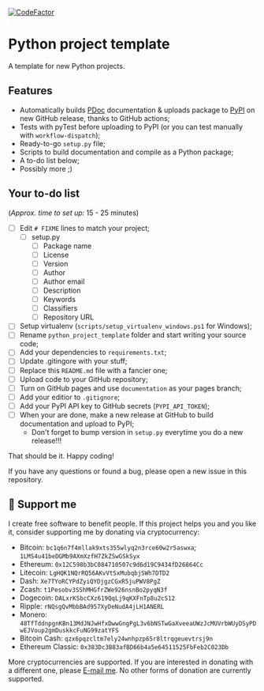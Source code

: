 [![CodeFactor](https://www.codefactor.io/repository/github/berczisandor/subtitle_translator/badge)](https://www.codefactor.io/repository/github/berczisandor/subtitle_translator)

# Python project template

A template for new Python projects.



## Features

- Automatically builds [PDoc](https://pdoc3.github.io/pdoc/) documentation & uploads package to [PyPI](https://pypi.org) on new GitHub release, thanks to GitHub actions;
- Tests with pyTest before uploading to PyPI (or you can test manually with `workflow-dispatch`);
- Ready-to-go `setup.py` file;
- Scripts to build documentation and compile as a Python package;
- A to-do list below;
- Possibly more ;)

## Your to-do list

(*Approx. time to set up:* 15 - 25 minutes)

- [ ] Edit `# FIXME` lines to match your project;
  - [ ] setup.py
    - [ ] Package name
    - [ ] License
    - [ ] Version
    - [ ] Author
    - [ ] Author email
    - [ ] Description
    - [ ] Keywords
    - [ ] Classifiers
    - [ ] Repository URL
- [ ] Setup virtualenv (`scripts/setup_virtualenv_windows.ps1` for Windows);
- [ ] Rename `python_project_template` folder and start writing your source code;
- [ ] Add your dependencies to `requirements.txt`;
- [ ] Update .gitingore with your stuff;
- [ ] Replace this `README.md` file with a fancier one;
- [ ] Upload code to your GitHub repository;
- [ ] Turn on GitHub pages and use `documentation` as your pages branch;
- [ ] Add your editior to `.gitignore`;
- [ ] Add your PyPI API key to GitHub secrets (`PYPI_API_TOKEN`);
- [ ] When your are done, make a new release at GitHub to build documentation and upload to PyPI;
  - Don't forget to bump version in `setup.py` everytime you do a new release!!!

That should be it. Happy coding!

If you have any questions or found a bug, please open a new issue in this repository.

## 🎁 Support me

I create free software to benefit people.
If this project helps you and you like it, consider supporting me by donating via cryptocurrency:

- Bitcoin: `bc1q6n7f4mllak9xts355wlyq2n3rce60w2r5aswxa`; `1LMS4u41beDGMb9AXmXzfH7ZkZSwGSkSyx`
- Ethereum: `0x12C598b3bC084710507c9d6d19C9434fD26864Cc`
- Litecoin: `LgHQK1NQrRQ56AKvVtSxMubqbjSWh7DTD2`
- Dash: `Xe7TYoRCYPdZyiQYDjgzCGxR5juPWV8PgZ`
- Zcash: `t1Pesobv3SShMHGfrZWe926nsnBo2pyqN3f`
- Dogecoin: `DALxrKSbcCXz619QqLj9qKXFnTp8u2cS12`
- Ripple: `rNQsgQvMbbBAd957XyDeNudA4jLH1ANERL`
- Monero: `48TfTddnpgnKBn13MdJNJwHfxDwwGngPgL3v6bNSTwGaXveeaUWzJcMUVrbWUyDSyPDwEJVoup2gmDuskkcFuNG99zatYFS`
- Bitcoin Cash: `qzx6pqzcltm7ely24wnhpzp65r8ltrqgeuevtrsj9n`
- Ethereum Classic: `0x383Dc3B83afBD66b4a5e64511525FbFeb2C023Db`

More cryptocurrencies are supported. If you are interested in donating with a different one, please [E-mail me](mailto:me@kevo.link).
No other forms of donation are currently supported.
